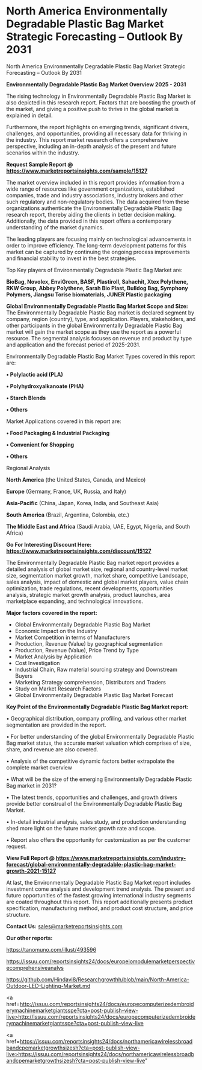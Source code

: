 # North America Environmentally Degradable Plastic Bag Market Strategic Forecasting – Outlook By 2031
North America Environmentally Degradable Plastic Bag Market Strategic Forecasting – Outlook By 2031

<Strong> Environmentally Degradable Plastic Bag Market Overview 2025 - 2031</strong>

The rising technology in Environmentally Degradable Plastic Bag Market is also depicted in this research report. Factors that are boosting the growth of the market, and giving a positive push to thrive in the global market is explained in detail.

Furthermore, the report highlights on emerging trends, significant drivers, challenges, and opportunities, providing all necessary data for thriving in the industry. This report market research offers a comprehensive perspective, including an in-depth analysis of the present and future scenarios within the industry.

<strong>Request Sample Report @ <a href=https://www.marketreportsinsights.com/sample/15127>https://www.marketreportsinsights.com/sample/15127</a></strong>

The market overview included in this report provides information from a wide range of resources like government organizations, established companies, trade and industry associations, industry brokers and other such regulatory and non-regulatory bodies. The data acquired from these organizations authenticate the Environmentally Degradable Plastic Bag research report, thereby aiding the clients in better decision making. Additionally, the data provided in this report offers a contemporary understanding of the market dynamics.

The leading players are focusing mainly on technological advancements in order to improve efficiency. The long-term development patterns for this market can be captured by continuing the ongoing process improvements and financial stability to invest in the best strategies.

Top Key players of Environmentally Degradable Plastic Bag Market are:

<strong>BioBag, Novolex, EnviGreen, BASF, Plastiroll, Sahachit, Xtex Polythene, RKW Group, Abbey Polythene, Sarah Bio Plast, Bulldog Bag, Symphony Polymers, Jiangsu Torise biomaterials, JUNER Plastic packaging</strong>

<strong><b>Global Environmentally Degradable Plastic Bag Market Scope and Size:</b></strong>
The Environmentally Degradable Plastic Bag market is declared segment by company, region (country), type, and application. Players, stakeholders, and other participants in the global Environmentally Degradable Plastic Bag market will gain the market scope as they use the report as a powerful resource. The segmental analysis focuses on revenue and product by type and application and the forecast period of 2025-2031.

Environmentally Degradable Plastic Bag Market Types covered in this report are:

<strong>• Polylactic acid (PLA)

• Polyhydroxyalkanoate (PHA)

• Starch Blends

• Others</strong>

Market Applications covered in this report are:

<strong>• Food Packaging & Industrial Packaging

• Convenient for Shopping

• Others</strong> 

Regional Analysis

<strong>North America</strong> (the United States, Canada, and Mexico)

<strong>Europe</strong> (Germany, France, UK, Russia, and Italy)

<strong>Asia-Pacific</strong> (China, Japan, Korea, India, and Southeast Asia)

<strong>South America</strong> (Brazil, Argentina, Colombia, etc.)

<strong>The Middle East and Africa</strong> (Saudi Arabia, UAE, Egypt, Nigeria, and South Africa)

<strong>Go For Interesting Discount Here: <a href=https://www.marketreportsinsights.com/discount/15127>https://www.marketreportsinsights.com/discount/15127</a></strong>

The Environmentally Degradable Plastic Bag market report provides a detailed analysis of global market size, regional and country-level market size, segmentation market growth, market share, competitive Landscape, sales analysis, impact of domestic and global market players, value chain optimization, trade regulations, recent developments, opportunities analysis, strategic market growth analysis, product launches, area marketplace expanding, and technological innovations.

<strong><b>Major factors covered in the report:</b></strong>
<ul>
  <li>Global Environmentally Degradable Plastic Bag Market </li>
  <li>Economic Impact on the Industry</li>
  <li>Market Competition in terms of Manufacturers</li>
  <li>Production, Revenue (Value) by geographical segmentation</li>
  <li>Production, Revenue (Value), Price Trend by Type</li>
  <li>Market Analysis by Application</li>
  <li>Cost Investigation</li>
  <li>Industrial Chain, Raw material sourcing strategy and Downstream Buyers</li>
  <li>Marketing Strategy comprehension, Distributors and Traders</li>
  <li>Study on Market Research Factors</li>
  <li>Global Environmentally Degradable Plastic Bag Market Forecast</li>
</ul>

<strong><b>Key Point of the Environmentally Degradable Plastic Bag Market report:</b></strong>

• Geographical distribution, company profiling, and various other market segmentation are provided in the report.

• For better understanding of the global Environmentally Degradable Plastic Bag market status, the accurate market valuation which comprises of size, share, and revenue are also covered.

• Analysis of the competitive dynamic factors better extrapolate the complete market overview

• What will be the size of the emerging Environmentally Degradable Plastic Bag market in 2031?

• The latest trends, opportunities and challenges, and growth drivers provide better construal of the Environmentally Degradable Plastic Bag Market.

• In-detail industrial analysis, sales study, and production understanding shed more light on the future market growth rate and scope.

• Report also offers the opportunity for customization as per the customer request.

<strong><b>View Full Report @ <a href=https://www.marketreportsinsights.com/industry-forecast/global-environmentally-degradable-plastic-bag-market-growth-2021-15127>https://www.marketreportsinsights.com/industry-forecast/global-environmentally-degradable-plastic-bag-market-growth-2021-15127</a></b></strong>


At last, the Environmentally Degradable Plastic Bag Market report includes investment come analysis and development trend analysis. The present and future opportunities of the fastest growing international industry segments are coated throughout this report. This report additionally presents product specification, manufacturing method, and product cost structure, and price structure.

<strong>Contact Us:</strong>
sales@marketreportsinsights.com

<strong>Our other reports:</strong>

<a href=https://tanomuno.com/illust/493596>https://tanomuno.com/illust/493596</a>

<a href=https://issuu.com/reportsinsights24/docs/europeiomodulemarketperspectivecomprehensiveanalys>https://issuu.com/reportsinsights24/docs/europeiomodulemarketperspectivecomprehensiveanalys</a>

<a href=https://github.com/Hindavi8/Researchgrowthh/blob/main/North-America-Outdoor-LED-Lighting-Market.md>https://github.com/Hindavi8/Researchgrowthh/blob/main/North-America-Outdoor-LED-Lighting-Market.md</a>

<a href=http://issuu.com/reportsinsights24/docs/europecomputerizedembroiderymachinemarketgiantsspe?cta=post-publish-view-live>http://issuu.com/reportsinsights24/docs/europecomputerizedembroiderymachinemarketgiantsspe?cta=post-publish-view-live</a>

<a href=https://issuu.com/reportsinsights24/docs/northamericawirelessbroadbandcpemarketgrowthsizesh?cta=post-publish-view-live>https://issuu.com/reportsinsights24/docs/northamericawirelessbroadbandcpemarketgrowthsizesh?cta=post-publish-view-live</a>"
